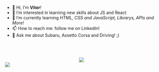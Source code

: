 - 👋 Hi, I’m <strong>Vitor</strong>! 
- 👀 I’m interested in learning new skills about JS and React
- 🌱 I’m currently learning <em>HTML, CSS and JavaScript, Librarys, APIs and More!</em>
- 📫 How to reach me: follow me on LinkedIn!
- 🚗 Ask me about Subaru, Assetto Corsa and Driving! ;)

<br>


<div align="center">
  	<img src="https://img.shields.io/badge/HTML5-E34F26?style=for-the-badge&logo=html5&logoColor=white" alt="">
    <img src="https://img.shields.io/badge/CSS3-1572B6?style=for-the-badge&logo=css3&logoColor=white" alt="">
    <img src="https://img.shields.io/badge/JavaScript-323330?style=for-the-badge&logo=javascript&logoColor=F7DF1E" alt="">
    <img src="https://img.shields.io/badge/React-20232A?style=for-the-badge&logo=react&logoColor=61DAFB" alt="">
  </div>
  <br>

<div align="center">
   <img src="https://github-readme-stats.vercel.app/api/top-langs/?username=sorrowone&theme=blue-green" alt"">
</div>
                                                                                                                     
  
 
<div> 
 <a href="https://www.linkedin.com/in/vitor-aragone-64aa20188/" target="_blank"><img src="https://img.shields.io/badge/-LinkedIn-%230077B5?style=for-the-badge&logo=linkedin&logoColor=white" target="_blank"></a> 
</div>
<!---
VitorAragone/VitorAragone is a ✨ special ✨ repository because its `README.md` (this file) appears on your GitHub profile.
You can click the Preview link to take a look at your changes.
--->
